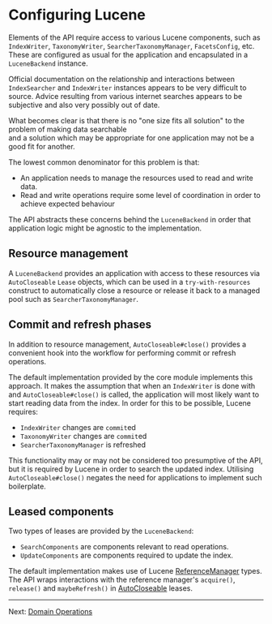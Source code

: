 # Configuring Lucene

Elements of the API require access to various Lucene components, such as `IndexWriter`, `TaxonomyWriter`, 
`SearcherTaxonomyManager`, `FacetsConfig`, etc. These are configured as usual for the application and encapsulated
in a `LuceneBackend` instance.

Official documentation on the relationship and interactions between `IndexSearcher` and `IndexWriter` instances 
appears to be very difficult to source. Advice resulting from various internet searches appears to be subjective
and also very possibly out of date.

What becomes clear is that there is no "one size fits all solution" to the problem of making data searchable  
and a solution which may be appropriate for one application may not be a good fit for another.

The lowest common denominator for this problem is that:
* An application needs to manage the resources used to read and write data.
* Read and write operations require some level of coordination in order to achieve expected behaviour

The API abstracts these concerns behind the `LuceneBackend` in order that application logic might be agnostic to the
implementation.

## Resource management

A `LuceneBackend` provides an application with access to these resources via `AutoCloseable` `Lease` objects, which can 
be used in a `try-with-resources` construct to automatically close a resource or release it back to a managed pool
such as `SearcherTaxonomyManager`.

## Commit and refresh phases

In addition to resource management, `AutoCloseable#close()` provides a convenient hook into the workflow for 
performing commit or refresh operations. 

The default implementation provided by the core module implements this approach. It makes the assumption that
when an `IndexWriter` is done with and `AutoCloseable#close()` is called, the application will most likely want 
to start reading data from the index. In order for this to be possible, Lucene requires:

* `IndexWriter` changes are `commit`ed
* `TaxonomyWriter` changes are `commit`ed
* `SearcherTaxonomyManager` is refreshed

This functionality may or may not be considered too presumptive of the API, but it is required by Lucene in order to 
search the updated index. Utilising `AutoCloseable#close()` negates the need for applications to implement such 
boilerplate.

## Leased components

Two types of leases are provided by the `LuceneBackend`:

* `SearchComponents` are components relevant to read operations.
* `UpdateComponents` are components required to update the index.

The default implementation makes use of Lucene [ReferenceManager](https://lucene.apache.org/core/9_2_0/core/org/apache/lucene/search/ReferenceManager.html)
types. The API wraps interactions with the reference manager's `acquire()`, `release()` and `maybeRefresh()` in 
[AutoCloseable](https://docs.oracle.com/en/java/javase/17/docs/api/java.base/java/lang/AutoCloseable.html) leases.

<hr>

Next: [Domain Operations](02_DOMAIN_OPERATIONS.md)